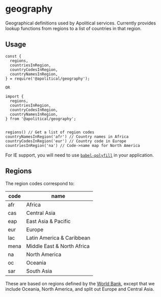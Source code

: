# geography

Geographical definitions used by Apolitical services. Currently provides lookup functions from regions to a list of countries in that region.

## Usage

```
const {
  regions,
  countriesInRegion,
  countryCodesInRegion,
  countryNamesInRegion,
} = require('@apolitical/geography');

OR

import {
  regions,
  countriesInRegion,
  countryCodesInRegion,
  countryNamesInRegion,
} from '@apolitical/geography';


regions() // Get a list of region codes
countryNamesInRegion('afr') // Country names in Africa
countryCodesInRegion('eur') // Country code in Europe
countriesInRegion('na') // Code->name map for North America
```

For IE support, you will need to use [`babel-polyfill`](https://github.com/babel/babel-preset-env#usebuiltins) in your application.

## Regions

The region codes correspond to:

|code|name|
|---|---|
|afr| Africa |
|cas| Central Asia |
|eap| East Asia & Pacific |
|eur| Europe |
|lac| Latin America & Caribbean |
|mena| Middle East & North Africa |
|na| North America |
|oc| Oceania |
|sar| South Asia |

These are based on regions defined by the [World Bank](http://www.worldbank.org/en/where-we-work), except that we
include Oceania, North America, and split out Europe and Central Asia.
